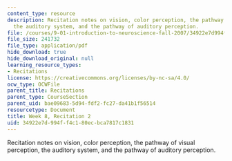 ```yaml
---
content_type: resource
description: Recitation notes on vision, color perception, the pathway of visual perception,
  the auditory system, and the pathway of auditory perception.
file: /courses/9-01-introduction-to-neuroscience-fall-2007/34922e7d994ff4c180ecbca7817c1831_wk08_9_01_r05.pdf
file_size: 241732
file_type: application/pdf
hide_download: true
hide_download_original: null
learning_resource_types:
- Recitations
license: https://creativecommons.org/licenses/by-nc-sa/4.0/
ocw_type: OCWFile
parent_title: Recitations
parent_type: CourseSection
parent_uid: bae09683-5d94-fdf2-fc27-da41b1f56514
resourcetype: Document
title: Week 8, Recitation 2
uid: 34922e7d-994f-f4c1-80ec-bca7817c1831
---
```

Recitation notes on vision, color perception, the pathway of visual perception, the auditory system, and the pathway of auditory perception.
